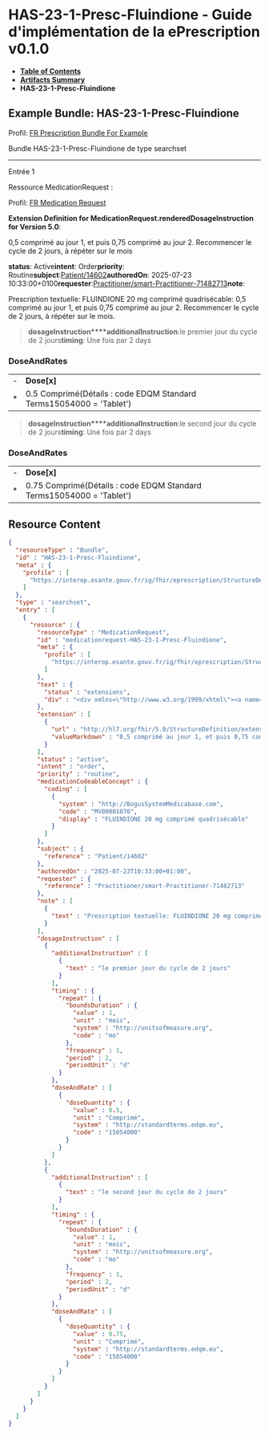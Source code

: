 # HAS-23-1-Presc-Fluindione - Guide d'implémentation de la ePrescription v0.1.0

* [**Table of Contents**](toc.md)
* [**Artifacts Summary**](artifacts.md)
* **HAS-23-1-Presc-Fluindione**

## Example Bundle: HAS-23-1-Presc-Fluindione

Profil: [FR Prescription Bundle For Example](StructureDefinition-fr-prescription-bundle-for-example.md)

Bundle HAS-23-1-Presc-Fluindione de type searchset

-------

Entrée 1

Ressource MedicationRequest :

> 

Profil: [FR Medication Request](StructureDefinition-fr-medicationrequest.md)

**Extension Definition for MedicationRequest.renderedDosageInstruction for Version 5.0**:

0,5 comprimé au jour 1, et puis 0,75 comprimé au jour 2. Recommencer le cycle de 2 jours, à répéter sur le mois

**status**: Active**intent**: Order**priority**: Routine**subject**:[Patient/14602](Patient/14602)**authoredOn**: 2025-07-23 10:33:00+0100**requester**:[Practitioner/smart-Practitioner-71482713](Practitioner/smart-Practitioner-71482713)**note**:
> 

Prescription textuelle: FLUINDIONE 20 mg comprimé quadrisécable: 0,5 comprimé au jour 1, et puis 0,75 comprimé au jour 2. Recommencer le cycle de 2 jours, à répéter sur le mois.


> **dosageInstruction****additionalInstruction**:le premier jour du cycle de 2 jours**timing**: Une fois par 2 days

### DoseAndRates

| | |
| :--- | :--- |
| - | **Dose[x]** |
| * | 0.5 Comprimé(Détails : code EDQM Standard Terms15054000 = 'Tablet') |


> **dosageInstruction****additionalInstruction**:le second jour du cycle de 2 jours**timing**: Une fois par 2 days

### DoseAndRates

| | |
| :--- | :--- |
| - | **Dose[x]** |
| * | 0.75 Comprimé(Détails : code EDQM Standard Terms15054000 = 'Tablet') |





## Resource Content

```json
{
  "resourceType" : "Bundle",
  "id" : "HAS-23-1-Presc-Fluindione",
  "meta" : {
    "profile" : [
      "https://interop.esante.gouv.fr/ig/fhir/eprescription/StructureDefinition/fr-prescription-bundle-for-example"
    ]
  },
  "type" : "searchset",
  "entry" : [
    {
      "resource" : {
        "resourceType" : "MedicationRequest",
        "id" : "medicationrequest-HAS-23-1-Presc-Fluindione",
        "meta" : {
          "profile" : [
            "https://interop.esante.gouv.fr/ig/fhir/eprescription/StructureDefinition/fr-medicationrequest"
          ]
        },
        "text" : {
          "status" : "extensions",
          "div" : "<div xmlns=\"http://www.w3.org/1999/xhtml\"><a name=\"MedicationRequest_medicationrequest-HAS-23-1-Presc-Fluindione\"> </a><p class=\"res-header-id\"><b>Narratif généré : PrescriptionMédicamenteuseTODO medicationrequest-HAS-23-1-Presc-Fluindione</b></p><a name=\"medicationrequest-HAS-23-1-Presc-Fluindione\"> </a><a name=\"hcmedicationrequest-HAS-23-1-Presc-Fluindione\"> </a><div style=\"display: inline-block; background-color: #d9e0e7; padding: 6px; margin: 4px; border: 1px solid #8da1b4; border-radius: 5px; line-height: 60%\"><p style=\"margin-bottom: 0px\"/><p style=\"margin-bottom: 0px\">Profil: <a href=\"StructureDefinition-fr-medicationrequest.html\">FR Medication Request</a></p></div><p><b>Extension Definition for MedicationRequest.renderedDosageInstruction for Version 5.0</b>: </p><div><p>0,5 comprimé au jour 1, et puis 0,75 comprimé au jour 2. Recommencer le cycle de 2 jours, à répéter sur le mois</p>\n</div><p><b>status</b>: Active</p><p><b>intent</b>: Order</p><p><b>priority</b>: Routine</p><p><b>medication</b>: <span title=\"Codes :{http://BogusSystemMedicabase.com MV00001070}\">FLUINDIONE 20 mg comprimé quadrisécable</span></p><p><b>subject</b>: <a href=\"Patient/14602\">Patient/14602</a></p><p><b>authoredOn</b>: 2025-07-23 10:33:00+0100</p><p><b>requester</b>: <a href=\"Practitioner/smart-Practitioner-71482713\">Practitioner/smart-Practitioner-71482713</a></p><p><b>note</b>: </p><blockquote><div><p>Prescription textuelle: FLUINDIONE 20 mg comprimé quadrisécable: 0,5 comprimé au jour 1, et puis 0,75 comprimé au jour 2. Recommencer le cycle de 2 jours, à répéter sur le mois.</p>\n</div></blockquote><blockquote><p><b>dosageInstruction</b></p><p><b>additionalInstruction</b>: <span title=\"Codes :\">le premier jour du cycle de 2 jours</span></p><p><b>timing</b>: Une fois par 2 days</p><h3>DoseAndRates</h3><table class=\"grid\"><tr><td style=\"display: none\">-</td><td><b>Dose[x]</b></td></tr><tr><td style=\"display: none\">*</td><td>0.5 Comprimé<span style=\"background: LightGoldenRodYellow\"> (Détails : code EDQM Standard Terms15054000 = 'Tablet')</span></td></tr></table></blockquote><blockquote><p><b>dosageInstruction</b></p><p><b>additionalInstruction</b>: <span title=\"Codes :\">le second jour du cycle de 2 jours</span></p><p><b>timing</b>: Une fois par 2 days</p><h3>DoseAndRates</h3><table class=\"grid\"><tr><td style=\"display: none\">-</td><td><b>Dose[x]</b></td></tr><tr><td style=\"display: none\">*</td><td>0.75 Comprimé<span style=\"background: LightGoldenRodYellow\"> (Détails : code EDQM Standard Terms15054000 = 'Tablet')</span></td></tr></table></blockquote></div>"
        },
        "extension" : [
          {
            "url" : "http://hl7.org/fhir/5.0/StructureDefinition/extension-MedicationRequest.renderedDosageInstruction",
            "valueMarkdown" : "0,5 comprimé au jour 1, et puis 0,75 comprimé au jour 2. Recommencer le cycle de 2 jours, à répéter sur le mois"
          }
        ],
        "status" : "active",
        "intent" : "order",
        "priority" : "routine",
        "medicationCodeableConcept" : {
          "coding" : [
            {
              "system" : "http://BogusSystemMedicabase.com",
              "code" : "MV00001070",
              "display" : "FLUINDIONE 20 mg comprimé quadrisécable"
            }
          ]
        },
        "subject" : {
          "reference" : "Patient/14602"
        },
        "authoredOn" : "2025-07-23T10:33:00+01:00",
        "requester" : {
          "reference" : "Practitioner/smart-Practitioner-71482713"
        },
        "note" : [
          {
            "text" : "Prescription textuelle: FLUINDIONE 20 mg comprimé quadrisécable: 0,5 comprimé au jour 1, et puis 0,75 comprimé au jour 2. Recommencer le cycle de 2 jours, à répéter sur le mois."
          }
        ],
        "dosageInstruction" : [
          {
            "additionalInstruction" : [
              {
                "text" : "le premier jour du cycle de 2 jours"
              }
            ],
            "timing" : {
              "repeat" : {
                "boundsDuration" : {
                  "value" : 1,
                  "unit" : "mois",
                  "system" : "http://unitsofmeasure.org",
                  "code" : "mo"
                },
                "frequency" : 1,
                "period" : 2,
                "periodUnit" : "d"
              }
            },
            "doseAndRate" : [
              {
                "doseQuantity" : {
                  "value" : 0.5,
                  "unit" : "Comprimé",
                  "system" : "http://standardterms.edqm.eu",
                  "code" : "15054000"
                }
              }
            ]
          },
          {
            "additionalInstruction" : [
              {
                "text" : "le second jour du cycle de 2 jours"
              }
            ],
            "timing" : {
              "repeat" : {
                "boundsDuration" : {
                  "value" : 1,
                  "unit" : "mois",
                  "system" : "http://unitsofmeasure.org",
                  "code" : "mo"
                },
                "frequency" : 1,
                "period" : 2,
                "periodUnit" : "d"
              }
            },
            "doseAndRate" : [
              {
                "doseQuantity" : {
                  "value" : 0.75,
                  "unit" : "Comprimé",
                  "system" : "http://standardterms.edqm.eu",
                  "code" : "15054000"
                }
              }
            ]
          }
        ]
      }
    }
  ]
}

```
